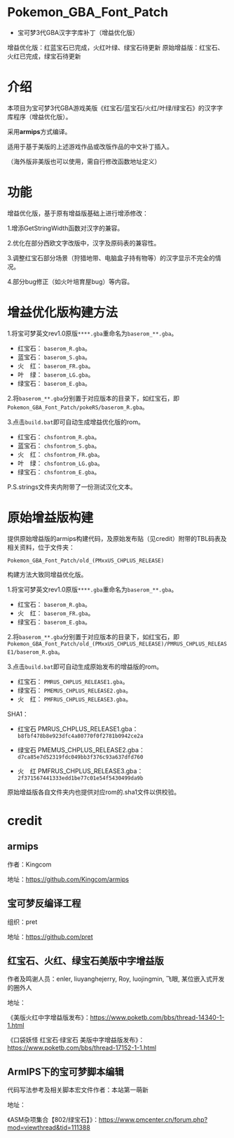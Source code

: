 # Pokemon_GBA_Font_Patch
* 宝可梦3代GBA汉字字库补丁（增益优化版）

增益优化版：红蓝宝石已完成，火红叶绿、绿宝石待更新
原始增益版：红宝石、火红已完成，绿宝石待更新

# 介绍

本项目为宝可梦3代GBA游戏美版《红宝石/蓝宝石/火红/叶绿/绿宝石》的汉字字库程序（增益优化版）。

采用**armips**方式编译。

适用于基于美版的上述游戏作品或改版作品的中文补丁插入。

（海外版非美版也可以使用，需自行修改函数地址定义）

# 功能

增益优化版，基于原有增益版基础上进行增添修改：

1.增添GetStringWidth函数对汉字的兼容。

2.优化在部分西欧文字改版中，汉字及原码表的兼容性。

3.调整红宝石部分场景（狩猎地带、电脑盒子持有物等）的汉字显示不完全的情况。

4.部分bug修正（如火叶培育屋bug）等内容。

# 增益优化版构建方法

1.将宝可梦英文rev1.0原版`****.gba`重命名为`baserom_**.gba`。
* 红宝石： `baserom_R.gba`。
* 蓝宝石： `baserom_S.gba`。
* 火　红： `baserom_FR.gba`。
* 叶　绿： `baserom_LG.gba`。
* 绿宝石： `baserom_E.gba`。

2.将`baserom_**.gba`分别置于对应版本的目录下，如红宝石，即
`Pokemon_GBA_Font_Patch/pokeRS/baserom_R.gba`。

3.点击`build.bat`即可自动生成增益优化版的rom。
* 红宝石： `chsfontrom_R.gba`。
* 蓝宝石： `chsfontrom_S.gba`。
* 火　红： `chsfontrom_FR.gba`。
* 叶　绿： `chsfontrom_LG.gba`。
* 绿宝石： `chsfontrom_E.gba`。

P.S.strings文件夹内附带了一份测试汉化文本。

# 原始增益版构建

提供原始增益版的armips构建代码，及原始发布贴（见credit）附带的TBL码表及相关资料，位于文件夹：

`Pokemon_GBA_Font_Patch/old_(PMxxUS_CHPLUS_RELEASE)`

构建方法大致同增益优化版。

1.将宝可梦英文rev1.0原版`****.gba`重命名为`baserom_**.gba`。
* 红宝石： `baserom_R.gba`。
* 火　红： `baserom_FR.gba`。
* 绿宝石： `baserom_E.gba`。

2.将`baserom_**.gba`分别置于对应版本的目录下，如红宝石，即
`Pokemon_GBA_Font_Patch/old_(PMxxUS_CHPLUS_RELEASE)/PMRUS_CHPLUS_RELEASE1/baserom_R.gba`。

3.点击`build.bat`即可自动生成原始发布的增益版的rom。
* 红宝石： `PMRUS_CHPLUS_RELEASE1.gba`。
* 绿宝石： `PMEMUS_CHPLUS_RELEASE2.gba`。
* 火　红： `PMFRUS_CHPLUS_RELEASE3.gba`。

SHA1：
* 红宝石 PMRUS_CHPLUS_RELEASE1.gba：
`b8fbf478b8e923dfc4a80770f0f2781b0942ce2a`

* 绿宝石 PMEMUS_CHPLUS_RELEASE2.gba：
`d7ca85e7d52319fdc049bb3f376c93a637dfd760`

* 火　红 PMFRUS_CHPLUS_RELEASE3.gba：
`2f371567441333edd1be77c01e54f5430499da9b`

原始增益版各自文件夹内也提供对应rom的.sha1文件以供校验。

# credit

## armips

作者：Kingcom

地址：https://github.com/Kingcom/armips

## 宝可梦反编译工程

组织：pret

地址：https://github.com/pret

## 红宝石、火红、绿宝石美版中字增益版

作者及鸣谢人员：enler, liuyanghejerry, Roy, luojingmin, 飞眼, 某位嵌入式开发的圈外人

地址：

《美版火红中字增益版发布》：https://www.poketb.com/bbs/thread-14340-1-1.html

《口袋妖怪 红宝石·绿宝石 美版中字增益版发布》：https://www.poketb.com/bbs/thread-17152-1-1.html

## ArmIPS下的宝可梦脚本编辑

代码写法参考及相关脚本宏文件作者：本站第一萌新

地址：

《ASM杂项集合【802/绿宝石】》：https://www.pmcenter.cn/forum.php?mod=viewthread&tid=111388
